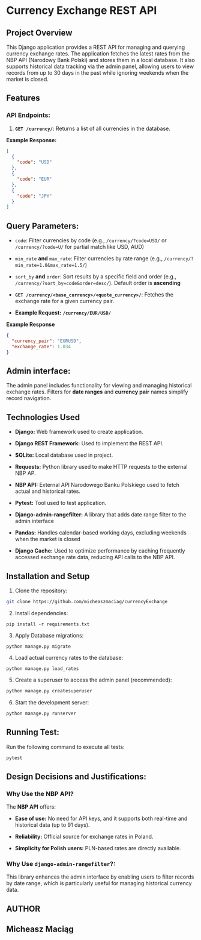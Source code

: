 # Currency Exchange REST API

## Project Overview

This Django application provides a REST API for managing and querying currency exchange rates.
The application fetches the latest rates from the NBP API (Narodowy Bank Polski)
and stores them in a local database. It also supports historical data tracking via
the admin panel, allowing users to view records from up to 30 days in the past while 
ignoring weekends when the market is closed.

## Features

### API Endpoints:

1. **`GET /currency/`**: Returns a list of all currencies in the database.

**Example Response:**

```json
[
  {
    "code": "USD"
  },
  {
    "code": "EUR"
  },
  {
    "code": "JPY"
  }
]
```

## Query Parameters:

* `code`: Filter currencies by code (e.g., `/currency/?code=USD/` or `/currency/?code=U/`
  for partial match like USD, AUD)

* `min_rate` **and** `max_rate`: Filter currencies by rate range (e.g., `/currency/?min_rate=1.0&max_rate=1.5/`)

* `sort_by` **and** `order`: Sort results by a specific field and order
  (e.g., `/currency/?sort_by=code&order=desc/`). Default order is **ascending**


- **`GET /currency/<base_currency>/<quote_currency>/`**: Fetches the exchange rate for a given currency pair.

- **Example Request:** **`/currency/EUR/USD/`**

**Example Response**

```json
{
  "currency_pair": "EURUSD",
  "exchange_rate": 1.034
}
```

## Admin interface:

The admin panel includes functionality for viewing and managing historical
exchange rates. Filters for **date ranges** and **currency pair** names simplify record navigation.

## Technologies Used

* **Django:** Web framework used to create application.

* **Django REST Framework:** Used to implement the REST API.

* **SQLite:** Local database used in project.

* **Requests:** Python library used to make HTTP requests to the external NBP AP.

* **NBP API:** External API Narodowego Banku Polskiego used to fetch actual and historical rates.

* **Pytest:** Tool used to test application.

* **Django-admin-rangefilter:** A library that adds date range filter to the admin interface

* **Pandas:** Handles calendar-based working days, excluding weekends when the market is closed

* **Django Cache:** Used to optimize performance by caching frequently accessed exchange rate data, reducing API calls to the NBP API.


## Installation and Setup

1. Clone the repository:

```bash
git clone https://github.com/micheaszmaciag/currencyExchange
```

2. Install dependencies:

```shell
pip install -r requirements.txt
```

3. Apply Database migrations:

```shell
python manage.py migrate
```

4. Load actual currency rates to the database:

```shell
python manage.py load_rates
```

5. Create a superuser to access the admin panel (recommended):

```bash
python manage.py createsuperuser
```

6. Start the development server:

```bash
python manage.py runserver
```

## Running Test:

Run the following command to execute all tests:

```bash
pytest
```

## Design Decisions and Justifications:

### Why Use the NBP API?

The **NBP API** offers:

* **Ease of use:** No need for API keys, and it supports both real-time and historical data (up to 91 days).

* **Reliability:** Official source for exchange rates in Poland.

* **Simplicity for Polish users:** PLN-based rates are directly available.

### **Why Use** `django-admin-rangefilter`?:

This library enhances the admin interface by enabling users to filter
records by date range, which is particularly useful for managing historical currency data.

## AUTHOR

## Micheasz Maciąg
